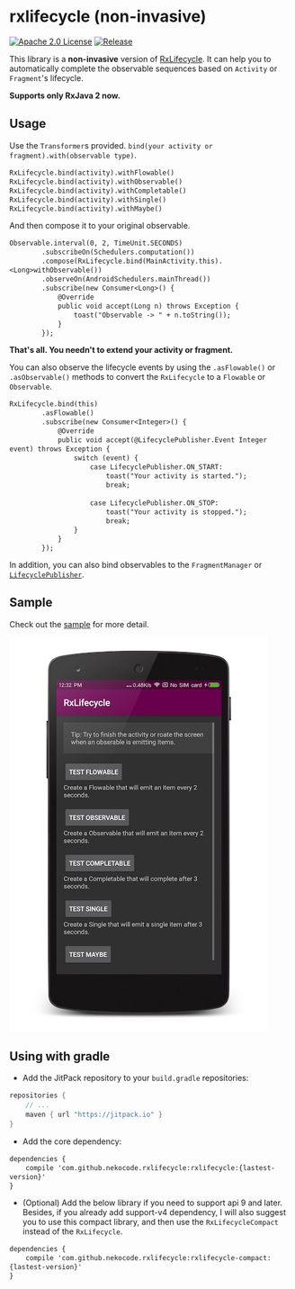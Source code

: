 # rxlifecycle (non-invasive)
[![Apache 2.0 License](https://img.shields.io/badge/license-Apache%202.0-blue.svg?style=flat)](http://www.apache.org/licenses/LICENSE-2.0.html) [![Release](https://img.shields.io/github/release/nekocode/RxLifecycle.svg?label=Jitpack)](https://jitpack.io/#nekocode/RxLifecycle)

This library is a **non-invasive** version of [RxLifecycle](https://github.com/trello/RxLifecycle). It can help you to automatically complete the observable sequences based on `Activity` or `Fragment`'s lifecycle.

**Supports only RxJava 2 now.**

## Usage

Use the `Transformer`s provided. `bind(your activity or fragment).with(observable type)`.

```
RxLifecycle.bind(activity).withFlowable()
RxLifecycle.bind(activity).withObservable()
RxLifecycle.bind(activity).withCompletable()
RxLifecycle.bind(activity).withSingle()
RxLifecycle.bind(activity).withMaybe()
```

And then compose it to your original observable.

```
Observable.interval(0, 2, TimeUnit.SECONDS)
        .subscribeOn(Schedulers.computation())
        .compose(RxLifecycle.bind(MainActivity.this).<Long>withObservable())
        .observeOn(AndroidSchedulers.mainThread())
        .subscribe(new Consumer<Long>() {
            @Override
            public void accept(Long n) throws Exception {
                toast("Observable -> " + n.toString());
            }
        });
```

**That's all. You needn't to extend your activity or fragment.**

You can also observe the lifecycle events by using the `.asFlowable()` or `.asObservable()` methods to convert the `RxLifecycle` to a `Flowable` or `Observable`.

```
RxLifecycle.bind(this)
        .asFlowable()
        .subscribe(new Consumer<Integer>() {
            @Override
            public void accept(@LifecyclePublisher.Event Integer event) throws Exception {
                switch (event) {
                    case LifecyclePublisher.ON_START:
                        toast("Your activity is started.");
                        break;

                    case LifecyclePublisher.ON_STOP:
                        toast("Your activity is stopped.");
                        break;
                }
            }
        });
```

In addition, you can also bind observables to the `FragmentManager` or [`LifecyclePublisher`](rxlifecycle/src/main/java/cn/nekocode/rxlifecycle/LifecyclePublisher.java).

## Sample

Check out the [sample](sample/src/main/java/cn/nekocode/rxlifecycle/sample/MainActivity.java) for more detail.

![](art/preview.png)

## Using with gradle
- Add the JitPack repository to your `build.gradle` repositories:

```gradle
repositories {
    // ...
    maven { url "https://jitpack.io" }
}
```

- Add the core dependency:

```
dependencies {
    compile 'com.github.nekocode.rxlifecycle:rxlifecycle:{lastest-version}'
}
```

- (Optional) Add the below library if you need to support api 9 and later. Besides, if you already add support-v4 dependency, I will also suggest you to use this compact library, and then use the `RxLifecycleCompact` instead of the `RxLifecycle`.

```
dependencies {
    compile 'com.github.nekocode.rxlifecycle:rxlifecycle-compact:{lastest-version}'
}
```
